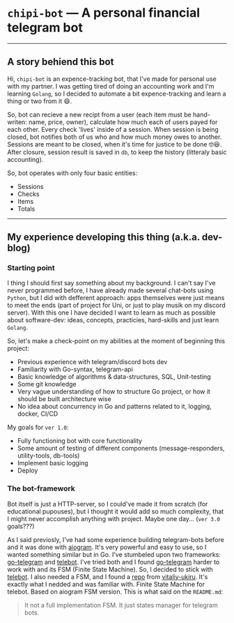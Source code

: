 # `chipi-bot` &mdash; A personal financial telegram bot

---

## A story behiend this bot
Hi, `chipi-bot` is an expence-tracking bot, that I've made for personal use with my partner. I was getting tired of doing an accounting work and I'm learning `Golang`, so I decided to automate a bit expence-tracking and learn a thing or two from it 😄.

So, bot can recieve a new recipt from a user (each item must be hand-writen: name, price, owner), calculate how much each of users payed for each other. Every check 'lives' inside of a session. When session is being closed, bot notifies both of us who and how much money owes to another. Sessions are meant to be closed, when it's time for justice to be done 🤓😆. After closure, session result is saved in `db`, to keep the history (litteraly basic accounting).

So, bot operates with only four basic entities:
- Sessions
- Checks
- Items
- Totals


---

## My experience developing this thing (a.k.a. dev-blog)
### Starting point
I thing I should first say something about my background. I can't say I've never programmed before, I have already made several chat-bots using `Python`, but I did with defferent approach: apps themselves were just means to meet the ends (part of project for Uni, or just to play musik on my discord server). With this one I have decided I want to learn as much as possible about software-dev: ideas, concepts, practicies, hard-skills and just learn `Golang`. 

So, let's make a check-point on my abilities at the moment of beginning this project:
- Previous experience with telegram/discord bots dev
- Familiarity with Go-syntax, telegram-api
- Basic knowledge of algorithms & data-structures, SQL, Unit-testing 
- Some git knowledge
- Very vague understanding of how to structure Go project, or how it should be built architecture wise
- No idea about concurrency in Go and patterns related to it, logging, docker, CI/CD

My goals for `ver 1.0`:
- Fully functioning bot with core functionality
- Some amount of testing of different components (message-responders, utility-tools, db-tools)
- Implement basic logging
- Deploy

### The bot-framework 
Bot itself is just a HTTP-server, so I could've made it from scratch (for educational pupouses), but I thought it would add so much complexity, that I might never accomplish anything with project. Maybe one day... (`ver 3.0` goals???)

As I said previosly, I've had some experience building telegram-bots before and it was done with [aiogram](https://github.com/aiogram/aiogram). It's very powerful and easy to use, so I wanted something similar but in Go. I've stumbeled upon two frameworks: [go-telegram](github.com/go-telegram/bot) and [telebot]("gopkg.in/telebot.v4"). I've tried both and I found [go-telegram](github.com/go-telegram/bot) harder to work with and its FSM (Finite State Machine). So, I decided to stick with [telebot]("gopkg.in/telebot.v4"). I also needed a FSM, and I found a [repo](github.com/vitaliy-ukiru/fsm-telebot/) from [vitaliy-ukiru](github.com/vitaliy-ukiru/). It's exactly what I nedded and was familiar with. 
Finite State Machine for telebot. Based on aiogram FSM version. This is what said on the `README.md`:

> It not a full implementation FSM. It just states manager for telegram bots.